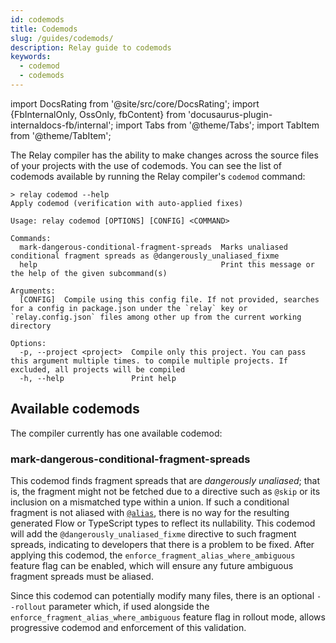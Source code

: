 ```yaml
---
id: codemods
title: Codemods
slug: /guides/codemods/
description: Relay guide to codemods
keywords:
  - codemod
  - codemods
---
```


import DocsRating from '@site/src/core/DocsRating'; import {FbInternalOnly,
OssOnly, fbContent} from 'docusaurus-plugin-internaldocs-fb/internal'; import
Tabs from '@theme/Tabs'; import TabItem from '@theme/TabItem';

The Relay compiler has the ability to make changes across the source files of
your projects with the use of codemods. You can see the list of codemods
available by running the Relay compiler's `codemod` command:

```
> relay codemod --help
Apply codemod (verification with auto-applied fixes)

Usage: relay codemod [OPTIONS] [CONFIG] <COMMAND>

Commands:
  mark-dangerous-conditional-fragment-spreads  Marks unaliased conditional fragment spreads as @dangerously_unaliased_fixme
  help                                         Print this message or the help of the given subcommand(s)

Arguments:
  [CONFIG]  Compile using this config file. If not provided, searches for a config in package.json under the `relay` key or `relay.config.json` files among other up from the current working directory

Options:
  -p, --project <project>  Compile only this project. You can pass this argument multiple times. to compile multiple projects. If excluded, all projects will be compiled
  -h, --help               Print help
```

## Available codemods

The compiler currently has one available codemod:

### mark-dangerous-conditional-fragment-spreads

This codemod finds fragment spreads that are _dangerously unaliased_; that is,
the fragment might not be fetched due to a directive such as `@skip` or its
inclusion on a mismatched type within a union. If such a conditional fragment is
not aliased with [`@alias`](../alias-directive/), there is no way for the
resulting generated Flow or TypeScript types to reflect its nullability. This
codemod will add the `@dangerously_unaliased_fixme` directive to such fragment
spreads, indicating to developers that there is a problem to be fixed. After
applying this codemod, the `enforce_fragment_alias_where_ambiguous` feature flag
can be enabled, which will ensure any future ambiguous fragment spreads must be
aliased.

Since this codemod can potentially modify many files, there is an optional
`--rollout` parameter which, if used alongside the
`enforce_fragment_alias_where_ambiguous` feature flag in rollout mode, allows
progressive codemod and enforcement of this validation.
